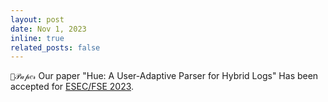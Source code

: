 ```yaml
---
layout: post
date: Nov 1, 2023 
inline: true
related_posts: false
---
```


`💜𝒫𝒶𝓅𝑒𝓇` Our paper "Hue: A User-Adaptive Parser for Hybrid Logs" Has been accepted for [ESEC/FSE 2023](https://2023.esec-fse.org/).


<!-- `💜𝒫𝒶𝓅𝑒𝓇` `🩵𝒜𝔀𝒶𝓇𝒹` `🤍𝒮𝓮𝑟𝓋𝒾𝓬𝓮` `💛𝑪𝑜𝓃𝒻𝑒𝓇𝑒𝓃𝒸𝓮` -->